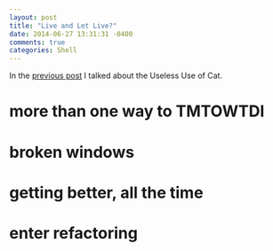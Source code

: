 ```yaml
---
layout: post
title: "Live and Let Live?"
date: 2014-06-27 13:31:31 -0400
comments: true
categories: Shell
---
```


In the [previous post][LastTime] I talked about the Useless Use of Cat.

[LastTime]: /blog/2014/06/27/curious-case-of-the-disappearing-cats/ "Curious Case of the Disappearing Cats"

# more than one way to TMTOWTDI
# broken windows
# getting better, all the time
# enter refactoring
